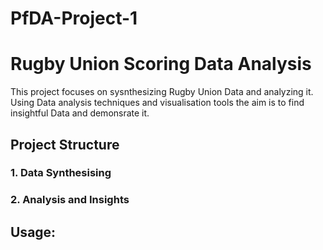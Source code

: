 # PfDA-Project-1

# Rugby Union Scoring Data Analysis

This project focuses on sysnthesizing Rugby Union Data and analyzing it. Using Data analysis techniques and visualisation tools the aim is to find insightful Data and demonsrate it.

## Project Structure

### 1. Data Synthesising

### 2. Analysis and Insights

## Usage:

